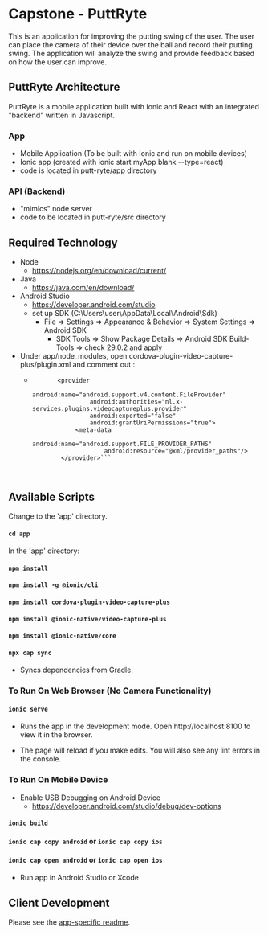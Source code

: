 # Capstone - PuttRyte

This is an application for improving the putting swing of the user.
The user can place the camera of their device over the ball and record their putting swing.
The application will analyze the swing and provide feedback based on how the user can improve.

## PuttRyte Architecture
PuttRyte is a mobile application built with Ionic and React with an integrated 
"backend" written in Javascript.

### App
- Mobile Application (To be built with Ionic and run on mobile devices)
- Ionic app (created with ionic start myApp blank --type=react)
- code is located in putt-ryte/app directory

### API (Backend)
- "mimics" node server
- code to be located in putt-ryte/src directory

## Required Technology
- Node
    - https://nodejs.org/en/download/current/
- Java
    - https://java.com/en/download/
- Android Studio
    - https://developer.android.com/studio
    - set up SDK (C:\Users\user\AppData\Local\Android\Sdk)
        - File => Settings => Appearance & Behavior => System Settings => Android SDK
            - SDK Tools => Show Package Details => Android SDK Build-Tools => check 29.0.2 and apply
- Under app/node_modules, open cordova-plugin-video-capture-plus/plugin.xml and comment out :
    -    ```       
                <provider
                         android:name="android.support.v4.content.FileProvider"
                         android:authorities="nl.x-services.plugins.videocaptureplus.provider"
                         android:exported="false"
                         android:grantUriPermissions="true">
                     <meta-data
                             android:name="android.support.FILE_PROVIDER_PATHS"
                             android:resource="@xml/provider_paths"/>
                 </provider>```
                 
        

## Available Scripts
Change to the 'app' directory.

#### `cd app`
In the 'app' directory:

#### `npm install`
#### `npm install -g @ionic/cli`
#### `npm install cordova-plugin-video-capture-plus`
#### `npm install @ionic-native/video-capture-plus`
#### `npm install @ionic-native/core`
#### `npx cap sync`
- Syncs dependencies from Gradle.

### To Run On Web Browser (No Camera Functionality)
#### `ionic serve`
- Runs the app in the development mode.
Open http://localhost:8100 to view it in the browser.

- The page will reload if you make edits.
You will also see any lint errors in the console.

### To Run On Mobile Device

- Enable USB Debugging on Android Device
    - https://developer.android.com/studio/debug/dev-options

#### `ionic build`
#### `ionic cap copy android` or `ionic cap copy ios`
#### `ionic cap open android` or `ionic cap open ios`

- Run app in Android Studio or Xcode

## Client Development
Please see the [app-specific readme](app/README.md).